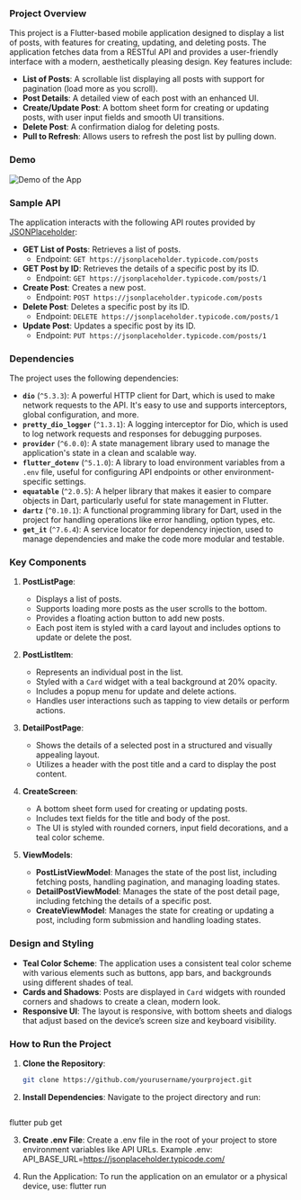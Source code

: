 ### Project Overview

This project is a Flutter-based mobile application designed to display a list of posts, with features for creating, updating, and deleting posts. The application fetches data from a RESTful API and provides a user-friendly interface with a modern, aesthetically pleasing design. Key features include:

- **List of Posts**: A scrollable list displaying all posts with support for pagination (load more as you scroll).
- **Post Details**: A detailed view of each post with an enhanced UI.
- **Create/Update Post**: A bottom sheet form for creating or updating posts, with user input fields and smooth UI transitions.
- **Delete Post**: A confirmation dialog for deleting posts.
- **Pull to Refresh**: Allows users to refresh the post list by pulling down.

### Demo

![Demo of the App](assets/demo.gif)

### Sample API

The application interacts with the following API routes provided by [JSONPlaceholder](https://jsonplaceholder.typicode.com/):

- **GET List of Posts**: Retrieves a list of posts.
    - Endpoint: `GET https://jsonplaceholder.typicode.com/posts`
- **GET Post by ID**: Retrieves the details of a specific post by its ID.
    - Endpoint: `GET https://jsonplaceholder.typicode.com/posts/1`
- **Create Post**: Creates a new post.
    - Endpoint: `POST https://jsonplaceholder.typicode.com/posts`
- **Delete Post**: Deletes a specific post by its ID.
    - Endpoint: `DELETE https://jsonplaceholder.typicode.com/posts/1`
- **Update Post**: Updates a specific post by its ID.
    - Endpoint: `PUT https://jsonplaceholder.typicode.com/posts/1`

### Dependencies

The project uses the following dependencies:

- **`dio`** (`^5.3.3`): A powerful HTTP client for Dart, which is used to make network requests to the API. It's easy to use and supports interceptors, global configuration, and more.
- **`pretty_dio_logger`** (`^1.3.1`): A logging interceptor for Dio, which is used to log network requests and responses for debugging purposes.
- **`provider`** (`^6.0.0`): A state management library used to manage the application's state in a clean and scalable way.
- **`flutter_dotenv`** (`^5.1.0`): A library to load environment variables from a `.env` file, useful for configuring API endpoints or other environment-specific settings.
- **`equatable`** (`^2.0.5`): A helper library that makes it easier to compare objects in Dart, particularly useful for state management in Flutter.
- **`dartz`** (`^0.10.1`): A functional programming library for Dart, used in the project for handling operations like error handling, option types, etc.
- **`get_it`** (`^7.6.4`): A service locator for dependency injection, used to manage dependencies and make the code more modular and testable.

### Key Components

1. **PostListPage**:
    - Displays a list of posts.
    - Supports loading more posts as the user scrolls to the bottom.
    - Provides a floating action button to add new posts.
    - Each post item is styled with a card layout and includes options to update or delete the post.

2. **PostListItem**:
    - Represents an individual post in the list.
    - Styled with a `Card` widget with a teal background at 20% opacity.
    - Includes a popup menu for update and delete actions.
    - Handles user interactions such as tapping to view details or perform actions.

3. **DetailPostPage**:
    - Shows the details of a selected post in a structured and visually appealing layout.
    - Utilizes a header with the post title and a card to display the post content.

4. **CreateScreen**:
    - A bottom sheet form used for creating or updating posts.
    - Includes text fields for the title and body of the post.
    - The UI is styled with rounded corners, input field decorations, and a teal color scheme.

5. **ViewModels**:
    - **PostListViewModel**: Manages the state of the post list, including fetching posts, handling pagination, and managing loading states.
    - **DetailPostViewModel**: Manages the state of the post detail page, including fetching the details of a specific post.
    - **CreateViewModel**: Manages the state for creating or updating a post, including form submission and handling loading states.

### Design and Styling

- **Teal Color Scheme**: The application uses a consistent teal color scheme with various elements such as buttons, app bars, and backgrounds using different shades of teal.
- **Cards and Shadows**: Posts are displayed in `Card` widgets with rounded corners and shadows to create a clean, modern look.
- **Responsive UI**: The layout is responsive, with bottom sheets and dialogs that adjust based on the device’s screen size and keyboard visibility.

### How to Run the Project

1. **Clone the Repository**:
   ```sh
   git clone https://github.com/yourusername/yourproject.git
2.	**Install Dependencies**:
Navigate to the project directory and run:
    ```sh
   flutter pub get

3.	**Create .env File**:
Create a .env file in the root of your project to store environment variables like API URLs.
Example .env:
API_BASE_URL=https://jsonplaceholder.typicode.com/

4.	Run the Application:
      To run the application on an emulator or a physical device, use:
      flutter run
